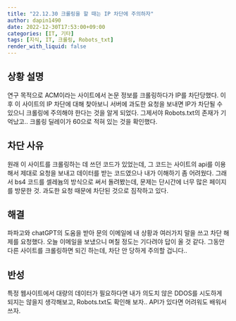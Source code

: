 ```yaml
---
title: "22.12.30 크롤링을 할 때는 IP 차단에 주의하자"
author: dapin1490
date: 2022-12-30T17:53:00+09:00
categories: [IT, 기타]
tags: [지식, IT, 크롤링, Robots_txt]
render_with_liquid: false
---
```


## 상황 설명
연구 목적으로 ACM이라는 사이트에서 논문 정보를 크롤링하다가 IP를 차단당했다. 이후 이 사이트의 IP 차단에 대해 찾아보니 서버에 과도한 요청을 보내면 IP가 차단될 수 있으니 크롤링에 주의해야 한다는 것을 알게 되었다. 그제서야 Robots.txt의 존재가 기억났고.. 크롤링 딜레이가 60으로 적혀 있는 것을 확인했다.  

## 차단 사유
원래 이 사이트를 크롤링하는 데 쓰던 코드가 있었는데, 그 코드는 사이트의 api를 이용해서 제대로 요청을 보내고 데이터를 받는 코드였으나 내가 이해하기 좀 어려웠다. 그래서 bs4 코드를 셀레늄의 방식으로 써서 돌려봤는데, 문제는 단시간에 너무 많은 페이지를 방문한 것. 과도한 요청 때문에 차단된 것으로 짐작하고 있다.  

## 해결
파파고와 chatGPT의 도움을 받아 문의 이메일에 내 상황과 여러가지 말을 쓰고 차단 해제를 요청했다. 오늘 이메일을 보냈으니 며칠 정도는 기다려야 답이 올 것 같다. 그동안 다른 사이트를 크롤링하면 되긴 하는데, 차단 안 당하게 주의할 겁니다..  

## 반성
특정 웹사이트에서 대량의 데이터가 필요하다면 내가 의도치 않은 DDOS를 시도하게 되지는 않을지 생각해보고, Robots.txt도 확인해 보자.. API가 있다면 어려워도 배워서 쓰자.